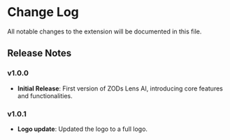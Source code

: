 # Change Log

All notable changes to the extension will be documented in this file.

## Release Notes

### v1.0.0

-  **Initial Release**: First version of ZODs Lens AI, introducing core features and functionalities.

### v1.0.1

-  **Logo update**: Updated the logo to a full logo.
